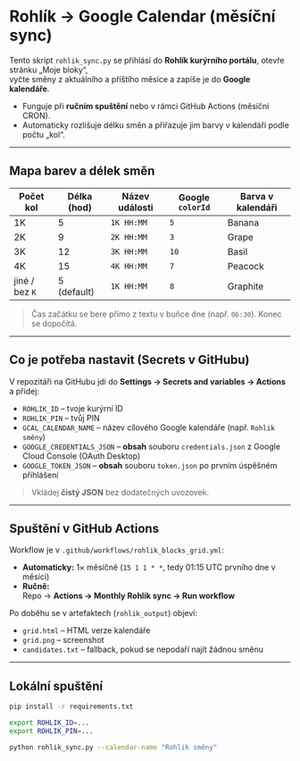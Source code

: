 # Rohlík → Google Calendar (měsíční sync)

Tento skript `rohlik_sync.py` se přihlásí do **Rohlík kurýrního portálu**, otevře stránku „Moje bloky“,  
vyčte směny z aktuálního a příštího měsíce a zapíše je do **Google kalendáře**.

- Funguje při **ručním spuštění** nebo v rámci GitHub Actions (měsíční CRON).
- Automaticky rozlišuje délku směn a přiřazuje jim barvy v kalendáři podle počtu „kol“.

---

## Mapa barev a délek směn

| Počet kol | Délka (hod) | Název události | Google `colorId` | Barva v kalendáři |
|-----------|-------------|----------------|------------------|-------------------|
| 1K        | 5           | `1K HH:MM`     | `5`              | Banana            |
| 2K        | 9           | `2K HH:MM`     | `3`              | Grape             |
| 3K        | 12          | `3K HH:MM`     | `10`             | Basil             |
| 4K        | 15          | `4K HH:MM`     | `7`              | Peacock           |
| jiné / bez `K` | 5 (default) | `1K HH:MM` | `8`              | Graphite          |

> Čas začátku se bere přímo z textu v buňce dne (např. `06:30`). Konec se dopočítá.

---

## Co je potřeba nastavit (Secrets v GitHubu)

V repozitáři na GitHubu jdi do **Settings → Secrets and variables → Actions** a přidej:

- `ROHLIK_ID` – tvoje kurýrní ID  
- `ROHLIK_PIN` – tvůj PIN  
- `GCAL_CALENDAR_NAME` – název cílového Google kalendáře (např. `Rohlik směny`)  
- `GOOGLE_CREDENTIALS_JSON` – **obsah** souboru `credentials.json` z Google Cloud Console (OAuth Desktop)  
- `GOOGLE_TOKEN_JSON` – **obsah** souboru `token.json` po prvním úspěšném přihlášení

> Vkládej **čistý JSON** bez dodatečných uvozovek.

---

## Spuštění v GitHub Actions

Workflow je v `.github/workflows/rohlik_blocks_grid.yml`:

- **Automaticky:** 1× měsíčně (`15 1 1 * *`, tedy 01:15 UTC prvního dne v měsíci)
- **Ručně:**  
  Repo → **Actions → Monthly Rohlik sync → Run workflow**

Po doběhu se v artefaktech (`rohlik_output`) objeví:
- `grid.html` – HTML verze kalendáře
- `grid.png` – screenshot
- `candidates.txt` – fallback, pokud se nepodaří najít žádnou směnu

---

## Lokální spuštění

```bash
pip install -r requirements.txt

export ROHLIK_ID=...
export ROHLIK_PIN=...

python rohlik_sync.py --calendar-name "Rohlik směny"
